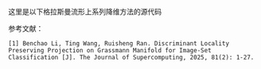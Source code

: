 这里是以下格拉斯曼流形上系列降维方法的源代码

参考文献：
```
[1] Benchao Li, Ting Wang, Ruisheng Ran. Discriminant Locality Preserving Projection on Grassmann Manifold for Image-Set Classification [J]. The Journal of Supercomputing, 2025, 81(2): 1-27.
```

